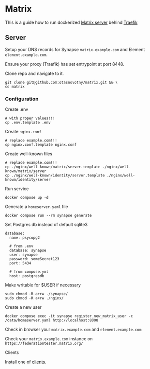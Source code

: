 # Matrix
This is a guide how to run dockerized [Matrix server](https://matrix.org/) behind [Traefik](https://traefik.io/traefik/)

## Server

Setup your DNS records for Synapse `matrix.example.com` and Element `element.example.com`. 

Ensure your proxy (Traefik) has set entrypoint at port 8448.

Clone repo and navigate to it.
```
git clone git@github.com:otasnovotny/matrix.git && \
cd matrix
```

### Configuration

Create .env
```
# with proper values!!!
cp .env.template .env
```

Create `nginx.conf`
```
# replace example.com!!!
cp nginx.conf.template nginx.conf
```

Create well-known files
```
# replace example.com!!!
cp ./nginx/well-known/matrix/server.template ./nginx/well-known/matrix/server
cp ./nginx/well-known/identity/server.template ./nginx/well-known/identity/server
```

Run service
```
docker compose up -d
```

Generate a `homeserver.yaml` file
```
docker compose run --rm synapse generate
```

Set Postgres db instead of default sqlite3
```
database:
  name: psycopg2
  
  # from .env
  database: synapse
  user: synapse
  password: someSecret123
  port: 5434
  
  # from compose.yml
  host: postgresdb  
```

Make writable for $USER if necessary
```
sudo chmod -R a+rw ./synapse/
sudo chmod -R a+rw ./nginx/
```

Create a new user
```
docker compose exec -it synapse register_new_matrix_user -c /data/homeserver.yaml http://localhost:8008
```

Check in browser your `matrix.example.com` and `element.example.com`

Check your `matrix.example.com` instance on `https://federationtester.matrix.org/`

Clients

Install one of [clients](https://matrix.org/ecosystem/clients/). 